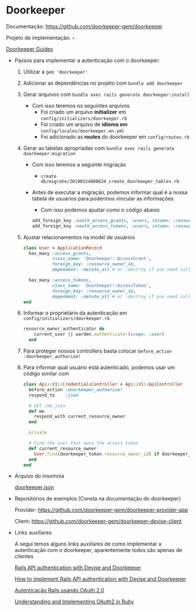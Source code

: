 # Doorkeeper

Documentação: https://github.com/doorkeeper-gem/doorkeeper

Projeto de implementação: ‣

[Doorkeeper Guides](https://doorkeeper.gitbook.io/guides/)

- Passos para implementar a autenticação com o doorkeeper:
    1. Utilizar a `gem 'doorkeeper'`
    2. Adicionar as dependências no projeto com `bundle add doorkeeper`
    3. Gerar arquivos com `bundle exec rails generate doorkeeper:install`
        - Com isso teremos os seguintes arquivos
            - Foi criado um arquivo **initializer** em `config/initializers/doorkeeper.rb`
            - Foi criado um arquivo de **idioma em** `config/locales/doorkeeper.en.yml`
            - Foi adicionado as **routes** do doorkeeper em `config/routes.rb`
    4. Gerar as tabelas apropriadas com `bundle exec rails generate doorkeeper:migration`
        - Com isso teremos a seguinte migração
            - `create db/migrate/20190324080634_create_doorkeeper_tables.rb`
        - Antes de executar a migração, podemos informar qual é a nossa tabela de usuarios para podermos vincular as informações
            - Com isso podemos ajustar como o código abaixo

            ```ruby
            add_foreign_key :oauth_access_grants, :users, column: :resource_owner_id
            add_foreign_key :oauth_access_tokens, :users, column: :resource_owner_id
            ```

    5. Ajustar relacionamentos na model de usuários

        ```ruby
        class User < ApplicationRecord
          has_many :access_grants,
                   class_name: 'Doorkeeper::AccessGrant',
                   foreign_key: :resource_owner_id,
                   dependent: :delete_all # or :destroy if you need callbacks

          has_many :access_tokens,
                   class_name: 'Doorkeeper::AccessToken',
                   foreign_key: :resource_owner_id,
                   dependent: :delete_all # or :destroy if you need callbacks
        end
        ```

    6. Informar o proprietário da autenticação em `config/initializers/doorkeeper.rb`

        ```ruby
        resource_owner_authenticator do
            current_user || warden.authenticate!(scope: :user)
          end
        ```

    7. Para proteger nossos controllers basta colocar `before_action :doorkeeper_authorize!`
    8. Para informar qual usuário está autenticado, podemos usar um código similar com

        ```ruby
        class Api::V1::CredentialsController < Api::V1::ApiController
          before_action :doorkeeper_authorize!
          respond_to    :json

          # GET /me.json
          def me
            respond_with current_resource_owner
          end

          private

          # Find the user that owns the access token
          def current_resource_owner
            User.find(doorkeeper_token.resource_owner_id) if doorkeeper_token
          end
        end
        ```

- Arquivo do insomnia

    [doorkeeper.json](Doorkeeper%206c818291647647e1828bae4bcc0ba569/doorkeeper.json)

- Repositórios de exemplos (Consta na documentação do doorkeeper)

    Provider: https://github.com/doorkeeper-gem/doorkeeper-provider-app

    Client: https://github.com/doorkeeper-gem/doorkeeper-devise-client

- Links auxiliares

    A segui temos alguns links auxiliares de como implementar a autenticação com o doorkeeper, aparentemente todos são apenas de clientes

    [Rails API authentication with Devise and Doorkeeper](https://medium.com/@khokhanijignesh29/rails-api-doorkeeper-devise-4212115c9f0d)

    [How to implement Rails API authentication with Devise and Doorkeeper](https://rubyyagi.com/rails-api-authentication-devise-doorkeeper/)

    [Autenticação Rails usando OAuth 2.0](https://medium.com/jaguaribetech/autentica%C3%A7%C3%A3o-rails-usando-oauth-2-0-d97a0a7d7f9f)

    [Understanding and Implementing OAuth2 in Ruby](https://www.honeybadger.io/blog/oauth2-ruby/)